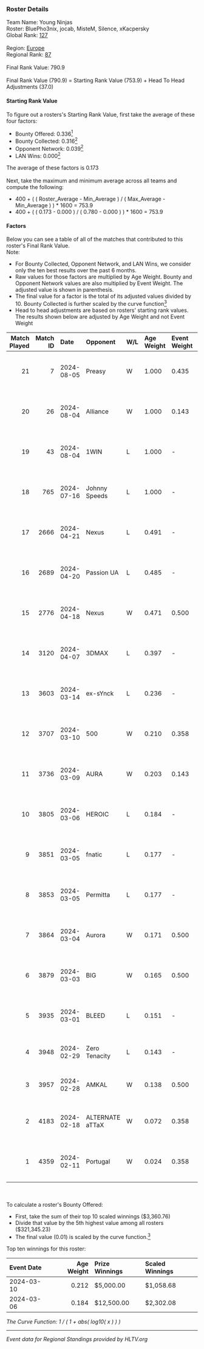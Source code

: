 ### Roster Details<br />
Team Name: Young Ninjas<br />
Roster: BluePho3nix, jocab, MisteM, Silence, xKacpersky<br />
Global Rank: [127](../standings_global.md)<br />
<br />
Region: [Europe]( ../standings_europe.md)<br />
Regional Rank: [87]( ../standings_europe.md)<br />
<br />
Final Rank Value:  790.9<br />
<br />
Final Rank Value (790.9) = Starting Rank Value (753.9) + Head To Head Adjustments (37.0)<br />

#### Starting Rank Value<br />
To figure out a rosters's Starting Rank Value, first take the average of these four factors:<br />
- Bounty Offered: 0.336[<sup>1</sup>](#table2)
- Bounty Collected: 0.316[<sup>2</sup>](#table1)
- Opponent Network: 0.039[<sup>2</sup>](#table1)
- LAN Wins: 0.000[<sup>2</sup>](#table1)

The average of these factors is 0.173<br />
<br />
Next, take the maximum and minimum average across all teams and compute the following:<br />
- 400 + ( ( Roster_Average - Min_Average ) / ( Max_Average - Min_Average ) ) * 1600 = 753.9
- 400 + ( ( 0.173 - 0.000 ) / ( 0.780 - 0.000 ) ) * 1600 = 753.9


#### Factors<br />
Below you can see a table of all of the matches that contributed to this roster's Final Rank Value.<br />
Note:<br />

- For Bounty Collected, Opponent Network, and LAN Wins, we consider only the ten best results over the past 6 months.
- Raw values for those factors are multiplied by Age Weight. Bounty and Opponent Network values are also multiplied by Event Weight. The adjusted value is shown in parenthesis.
- The final value for a factor is the total of its adjusted values divided by 10. Bounty Collected is further scaled by the curve function[<sup>3</sup>](#curveFunction)
- Head to head adjustments are based on rosters' starting rank values. The results shown below are adjusted by Age Weight and not Event Weight
<span id="table1"></span><br />


| Match Played | Match ID | Date       | Opponent        | W/L | Age Weight | Event Weight | Bounty Collected | Opponent Network | LAN Wins  | H2H Adj. | Roster                                          |
| -: | -: | :- | :- | :- | :- | :- | :- | :- | :- | -: | :- |
|           21 |        7 | 2024-08-05 | Preasy          | W   | 1.000      | 0.435        | 0.008 (0.004)    | 0.221 (0.096)    | 0 (0.000) |    15.46 | BluePho3nix, jocab, MisteM, Silence, xKacpersky |
|           20 |       26 | 2024-08-04 | Alliance        | W   | 1.000      | 0.143        | 0.017 (0.002)    | 0.291 (0.042)    | 0 (0.000) |    19.07 | BluePho3nix, jocab, MisteM, Silence, xKacpersky |
|           19 |       43 | 2024-08-04 | 1WIN            | L   | 1.000      | -            | -                | -                | -         |    -6.56 | BluePho3nix, jocab, MisteM, Silence, xKacpersky |
|           18 |      765 | 2024-07-16 | Johnny Speeds   | L   | 1.000      | -            | -                | -                | -         |    -2.12 | BluePho3nix, jocab, MisteM, Silence, xKacpersky |
|           17 |     2666 | 2024-04-21 | Nexus           | L   | 0.491      | -            | -                | -                | -         |    -5.95 | bobeksde, jocab, MisteM, Silence, xKacpersky    |
|           16 |     2689 | 2024-04-20 | Passion UA      | L   | 0.485      | -            | -                | -                | -         |    -2.81 | bobeksde, jocab, MisteM, Silence, xKacpersky    |
|           15 |     2776 | 2024-04-18 | Nexus           | W   | 0.471      | 0.500        | 0.014 (0.003)    | 0.457 (0.108)    | 0 (0.000) |     9.18 | bobeksde, jocab, MisteM, Silence, xKacpersky    |
|           14 |     3120 | 2024-04-07 | 3DMAX           | L   | 0.397      | -            | -                | -                | -         |    -0.08 | BluePho3nix, jocab, MisteM, Silence, xKacpersky |
|           13 |     3603 | 2024-03-14 | ex-sYnck        | L   | 0.236      | -            | -                | -                | -         |    -6.11 | BluePho3nix, dex, maxster, MisteM, Silence      |
|           12 |     3707 | 2024-03-10 | 500             | W   | 0.210      | 0.358        | 0.001 (0.000)    | 0.093 (0.007)    | 0 (0.000) |     2.84 | BluePho3nix, jocab, maxster, MisteM, Silence    |
|           11 |     3736 | 2024-03-09 | AURA            | W   | 0.203      | 0.143        | 0.000 (0.000)    | 0.008 (0.000)    | 0 (0.000) |     1.12 | BluePho3nix, jocab, maxster, MisteM, Silence    |
|           10 |     3805 | 2024-03-06 | HEROIC          | L   | 0.184      | -            | -                | -                | -         |    -0.07 | BluePho3nix, jocab, maxster, MisteM, Silence    |
|            9 |     3851 | 2024-03-05 | fnatic          | L   | 0.177      | -            | -                | -                | -         |    -0.07 | BluePho3nix, jocab, maxster, MisteM, Silence    |
|            8 |     3853 | 2024-03-05 | Permitta        | L   | 0.177      | -            | -                | -                | -         |    -1.41 | BluePho3nix, jocab, maxster, MisteM, Silence    |
|            7 |     3864 | 2024-03-04 | Aurora          | W   | 0.171      | 0.500        | 0.421 (0.036)    | 0.777 (0.066)    | 0 (0.000) |     5.35 | BluePho3nix, jocab, maxster, MisteM, Silence    |
|            6 |     3879 | 2024-03-03 | BIG             | W   | 0.165      | 0.500        | 0.154 (0.013)    | 0.297 (0.025)    | 0 (0.000) |     4.97 | BluePho3nix, jocab, maxster, MisteM, Silence    |
|            5 |     3935 | 2024-03-01 | BLEED           | L   | 0.151      | -            | -                | -                | -         |    -1.17 | BluePho3nix, jocab, maxster, MisteM, Silence    |
|            4 |     3948 | 2024-02-29 | Zero Tenacity   | L   | 0.143      | -            | -                | -                | -         |    -0.58 | BluePho3nix, jocab, MisteM, REZ, Silence        |
|            3 |     3957 | 2024-02-28 | AMKAL           | W   | 0.138      | 0.500        | 0.130 (0.009)    | 0.464 (0.032)    | 0 (0.000) |     3.89 | BluePho3nix, maxster, MisteM, REZ, Silence      |
|            2 |     4183 | 2024-02-18 | ALTERNATE aTTaX | W   | 0.072      | 0.358        | 0.031 (0.001)    | 0.550 (0.014)    | 0 (0.000) |     1.77 | BluePho3nix, jocab, maxster, MisteM, Silence    |
|            1 |     4359 | 2024-02-11 | Portugal        | W   | 0.024      | 0.358        | 0.003 (0.000)    | 0.118 (0.001)    | 0 (0.000) |     0.30 | BluePho3nix, jocab, maxster, MisteM, Silence    |

<br />
<span id="table2"></span><br />
To calculate a roster's Bounty Offered:<br />

- First, take the sum of their top 10 scaled winnings ($3,360.76)
- Divide that value by the 5th highest value among all rosters ($321,345.23)
- The final value (0.01) is scaled by the curve function.[<sup>3</sup>](#curveFunction)

Top ten winnings for this roster:<br />

| Event Date | Age Weight | Prize Winnings | Scaled Winnings |
| :- | -: | :- | :- |
| 2024-03-10 |      0.212 | $5,000.00      | $1,058.68       |
| 2024-03-06 |      0.184 | $12,500.00     | $2,302.08       |


<span id="curveFunction"></span>_The Curve Function: 1 / ( 1 + abs( log10( x ) ) )_<br />

---
_Event data for Regional Standings provided by HLTV.org_<br />
